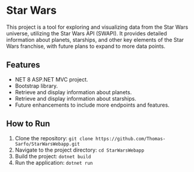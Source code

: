 # Star Wars

This project is a tool for exploring and visualizing data from the Star Wars universe, utilizing the Star Wars API (SWAPI). It provides detailed information about planets, starships, and other key elements of the Star Wars franchise, with future plans to expand to more data points.

## Features

- NET 8 ASP.NET MVC project.
- Bootstrap library.
- Retrieve and display information about planets.
- Retrieve and display information about starships.
- Future enhancements to include more endpoints and features.

## How to Run

1. Clone the repository: `git clone https://github.com/Thomas-Sarfo/StarWarsWebapp.git`
2. Navigate to the project directory: `cd StarWarsWebapp`
3. Build the project: `dotnet build`
4. Run the application: `dotnet run`
